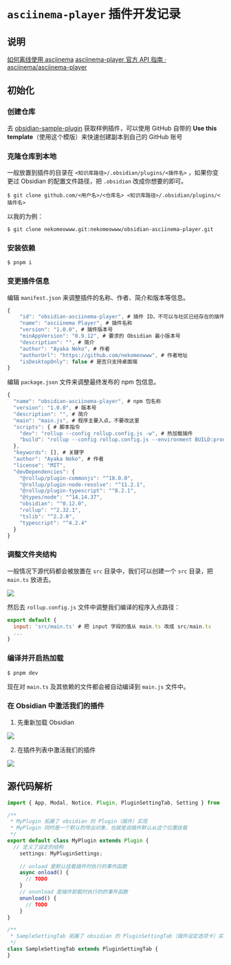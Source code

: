 

# `asciinema-player` 插件开发记录

## 说明

[如何离线使用 asciinema](https://unix.stackexchange.com/questions/512450/how-to-use-asciinema-offline)
[asciinema-player 官方 API 指南 · asciinema/asciinema-player](https://github.com/asciinema/asciinema-player/blob/develop/README.md#use-the-player-in-your-html-page)

## 初始化

### 创建仓库

去 [obsidian-sample-plugin](https://github.com/obsidianmd/obsidian-sample-plugin) 获取样例插件，可以使用 GitHub 自带的 **Use this template**（使用这个模版）来快速创建副本到自己的 GitHub 账号

###  克隆仓库到本地

一般放置到插件的目录在  `<知识库路径>/.obsidian/plugins/<插件名>` ，如果你变更过 Obsidian 的配置文件路径，把 `.obsidian` 改成你想要的即可。

```shell
$ git clone github.com/<用户名>/<仓库名> <知识库路径>/.obsidian/plugins/<插件名>
```

以我的为例：

```shell
$ git clone nekomeowww.git:nekomeowww/obsidian-asciinema-player.git
```

### 安装依赖

```shell
$ pnpm i
```

### 变更插件信息

编辑 `manifest.json` 来调整插件的名称、作者、简介和版本等信息。

```javascript
{
	"id": "obsidian-asciinema-player", # 插件 ID，不可以与社区已经存在的插件重复
	"name": "asciinema Player", # 插件名称
	"version": "1.0.0", # 插件版本号
	"minAppVersion": "0.9.12", # 要求的 Obsidian 最小版本号
	"description": "", # 简介
	"author": "Ayaka Neko", # 作者
	"authorUrl": "https://github.com/nekomeowww", # 作者地址
	"isDesktopOnly": false # 是否只支持桌面端
}
```

编辑 `package.json` 文件来调整最终发布的 npm 包信息。

```javascript
{
  "name": "obsidian-asciinema-player", # npm 包名称
  "version": "1.0.0", # 版本号
  "description": "", # 简介
  "main": "main.js", # 程序主要入点，不要改这里
  "scripts": { # 脚本指令
    "dev": "rollup --config rollup.config.js -w", # 热加载插件
    "build": "rollup --config rollup.config.js --environment BUILD:production" # 构建发布版本
  },
  "keywords": [], # 关键字
  "author": "Ayaka Neko", # 作者
  "license": "MIT",
  "devDependencies": {
    "@rollup/plugin-commonjs": "^18.0.0",
    "@rollup/plugin-node-resolve": "^11.2.1",
    "@rollup/plugin-typescript": "^8.2.1",
    "@types/node": "^14.14.37",
    "obsidian": "^0.12.0",
    "rollup": "^2.32.1",
    "tslib": "^2.2.0",
    "typescript": "^4.2.4"
  }
}
```

### 调整文件夹结构

一般情况下源代码都会被放置在 `src` 目录中，我们可以创建一个 `src` 目录，把 `main.ts` 放进去。

![](assets/image_20211013185835.png)

然后去 `rollup.config.js` 文件中调整我们编译的程序入点路径：

```javascript
export default {
  input: 'src/main.ts' # 把 input 字段的值从 main.ts 改成 src/main.ts
  ...
}
```


### 编译并开启热加载

```shell
$ pnpm dev
```

现在对 `main.ts` 及其依赖的文件都会被自动编译到 `main.js` 文件中。

### 在 Obsidian 中激活我们的插件

1. 先重新加载 Obsidian

![](assets/image_20211013185238.png)

2. 在插件列表中激活我们的插件

![](assets/image_20211013185153.png)

## 源代码解析

```TypeScript
import { App, Modal, Notice, Plugin, PluginSettingTab, Setting } from 'obsidian'

/**
 * MyPlugin 拓展了 obsidian 的 Plugin（插件）实现
 * MyPlugin 同时是一个默认的导出对象，也就是说插件默认从这个位置挂载
 */
export default class MyPlugin extends Plugin {
  // 定义了设定的结构
	settings: MyPluginSettings;
	
	// onload 是默认挂载插件时执行的事件函数
	async onload() {
	  // TODO
	}
	// onunload 是插件卸载时执行的的事件函数
	onunload() {
	  // TODO
	}
}

/**
 * SampleSettingTab 拓展了 obsidian 的 PluginSettingTab（插件设定选项卡）实现
 */
class SampleSettingTab extends PluginSettingTab {
}
```

